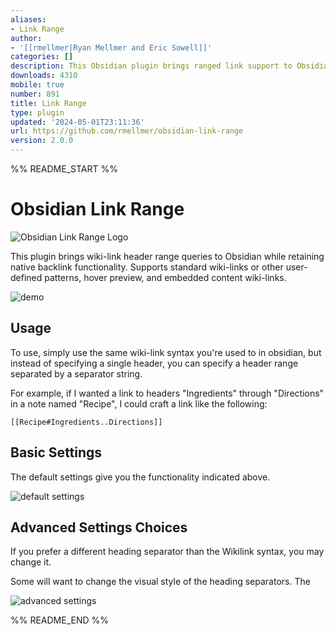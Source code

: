 ```yaml
---
aliases:
- Link Range
author:
- '[[rmellmer|Ryan Mellmer and Eric Sowell]]'
categories: []
description: This Obsidian plugin brings ranged link support to Obsidian.
downloads: 4310
mobile: true
number: 891
title: Link Range
type: plugin
updated: '2024-05-01T23:11:36'
url: https://github.com/rmellmer/obsidian-link-range
version: 2.0.0
---
```


%% README_START %%

# Obsidian Link Range

![Obsidian Link Range Logo](https://user-images.githubusercontent.com/23059902/225677761-c36b01a6-6194-4d83-a130-a1d7561b8359.png)

This plugin brings wiki-link header range queries to Obsidian while retaining native backlink functionality. Supports standard wiki-links or other user-defined patterns, hover preview, and embedded content wiki-links.

![demo](https://raw.githubusercontent.com/rmellmer/obsidian-link-range/HEAD/docs/demo-2.gif)

## Usage
To use, simply use the same wiki-link syntax you're used to in obsidian, but instead of specifying a single header, you can specify a header range separated by a separator string.

For example, if I wanted a link to headers "Ingredients" through "Directions" in a note named "Recipe", I could craft a link like the following:

`[[Recipe#Ingredients..Directions]]`

## Basic Settings

The default settings give you the functionality indicated above.

![default settings](https://raw.githubusercontent.com/rmellmer/obsidian-link-range/HEAD/docs/default-settings.png)

## Advanced Settings Choices

If you prefer a different heading separator than the Wikilink syntax, you may change it.

Some will want to change the visual style of the heading separators. The 

![advanced settings](https://raw.githubusercontent.com/rmellmer/obsidian-link-range/HEAD/docs/advanced-settings.png)


%% README_END %%